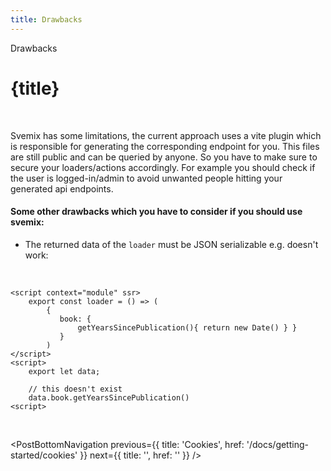 ```yaml
---
title: Drawbacks
---
```


<script context="module">
	export const prerender = true;
</script>
<script>
	import PostBottomNavigation from "../../../components/PostBottomNavigation.svelte";
</script>

<p class="mb-4 leading-6 font-semibold text-sky-300">Drawbacks</p>

# {title}

<br>

Svemix has some limitations, the current approach uses a vite plugin which is responsible for generating the corresponding endpoint for you. This files are still public and can be queried by anyone. So you have to make sure to secure your loaders/actions accordingly. For example you should check if the user is logged-in/admin to avoid unwanted people hitting your generated api endpoints.

#### Some other drawbacks which you have to consider if you should use svemix:

- The returned data of the `loader` must be JSON serializable e.g. doesn't work:

<br>

```svelte
<script context="module" ssr>
    export const loader = () => (
        {
           book: {
               getYearsSincePublication(){ return new Date() } }
           }
        )
</script>
<script>
    export let data;

    // this doesn't exist
    data.book.getYearsSincePublication()
<script>
```

<br>

<PostBottomNavigation
previous={{ title: 'Cookies', href: '/docs/getting-started/cookies' }}
next={{ title: '', href: '' }}
/>
